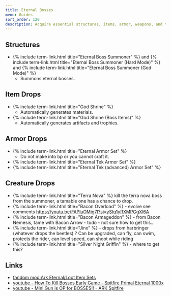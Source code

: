 ```yaml
---
title: Eternal Bosses
menu: Guides
sort_order: 120
description: Acquire essential structures, items, armor, weapons, and tools through rewarding drops from Eternal bosses.
---
```


## Structures

- {% include term-link.html title="Eternal Boss Summoner" %} and {% include term-link.html title="Eternal Boss Summoner (Hard Mode)" %} and {% include term-link.html title="Eternal Boss Summoner (God Mode)" %}
  - Summons eternal bosses.

## Item Drops

- {% include term-link.html title="God Shrine" %}
  - Automatically generates materials.
- {% include term-link.html title="God Shrine (Boss Items)" %}
  - Automatically generates artifacts and trophies.

## Armor Drops

- {% include term-link.html title="Eternal Armor Set" %}
  - Do not make into bp or you cannot craft it.
- {% include term-link.html title="Eternal Tek Armor Set" %}
- {% include term-link.html title="Eternal Tek (advanced) Armor Set" %}

## Creature Drops

- {% include term-link.html title="Terra Nova" %} kill the terra nova boss from the summoner, a tamable one has a chance to drop.
- {% include term-link.html title="Bacon Overload" %} - evolve see comments https://youtu.be/FAPluOMig7I?si=ySIq1yRXMPGgXl6A
- {% include term-link.html title="Bacon Armageddon" %} - from Bacon Nemesis, tame with Bacon Arrow - todo - not sure how to get this...
- {% include term-link.html title="Jinx" %} - drops from harbringer (whatever drops the beetles) ? Can be upgraded, can fly, can swim, protects the rider, can level speed, can shoot while riding
- {% include term-link.html title="Silver Night Griffin" %} - where to get this?

## Links

- [fandom mod:Ark Eternal/Loot Item Sets](https://ark.fandom.com/wiki/Mod:Ark_Eternal/Loot_Item_Sets)
- [youtube - How To Kill Bosses Early Game - Spitfire Primal Eternal 1000x](https://www.youtube.com/watch?v=F7e3yJi8Ma4)
- [youtube - Mini Gun is OP for BOSSES!! - ARK Spitfire](https://www.youtube.com/watch?v=KNGG95Zla9g)  